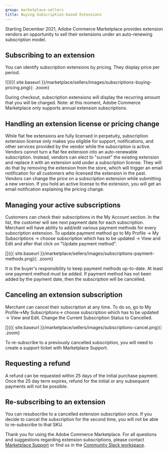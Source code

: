```yaml
---
group: marketplace-sellers
title: Buying Subscription-based Extensions
---
```


Starting December 2021, Adobe Commerce Marketplace provides extension vendors an opportunity to sell their extensions under an auto-renewing subscription model.

## Subscribing to an extension

You can identify subscription extensions by pricing. They display price per period.

![]({{ site.baseurl }}/marketplace/sellers/images/subscriptions-buying-pricing.png){: .zoom}

During checkout, subscription extensions will display the recurring amount that you will be charged.
Note: at this moment, Adobe Commerce Marketplace only supports annual extension subscriptions.

## Handling an extension license or pricing change
While flat fee extensions are fully licensed in perpetuity, subscription extension license only makes you eligible for support, notifications, and other services provided by the vendor while the subscription is active.
Vendors cannot turn a flat fee extension into an auto-renewable subscription.
Instead, vendors can elect to "sunset" the existing extension and replace it with an extension sold under a subscription license. They will do that by removing the extension from the store, which will trigger an email notification for all customers who licensed the extension in the past.
Vendors can change the price on a subscription extension while submitting a new version.
If you hold an active license to the extension, you will get an email notification explaining the pricing change.

## Managing your active subscriptions
Customers can check their subscriptions in the My Account section. In the list, the customer will see next payment date for each subscription. Merchant will have ability to add/edit various payment methods for every subscription extension. To update payment method go to My Profile → My Subscriptions → choose subscription which has to be updated → View and Edit and after that click on "Update payment method".

[]({{ site.baseurl }}/marketplace/sellers/images/subscriptions-payment-methods.png){: .zoom}

It is the buyer's responsibility to keep payment methods up-to-date. At least one payment method must be added. If payment method has not been added by the payment date, then the subscription will be cancelled.

## Canceling an extension subscription
Merchant can cancel their subscription at any time. To do so, go to My Profile→My Subscriptions→ choose subscription which has to be updated → View and Edit.  Change the Current Subscription Status to Cancelled.

[]({{ site.baseurl }}/marketplace/sellers/images/subscriptions-cancel.png){: .zoom}

To re-subscribe to a previously cancelled subscription, you will need to create a support ticket with Marketplace Support.

## Requesting a refund
A refund can be requested within 25 days of the initial purchase payment. Once the 25 day term expires, refund for the initial or any subsequent payments will not be possible.

## Re-subscribing to an extension
You can resubscribe to a cancelled extension subscription once. If you decide to cancel the subscription for the second time, you will not be able to re-subscribe to that SKU.

Thank you for using the Adobe Commerce Marketplace. For all questions and suggestions regarding extension subscriptions, please contact [Marketplace Support](https://marketplacesupport.magento.com) or find us in the [Community Slack workspace](https://opensource.magento.com/slack).